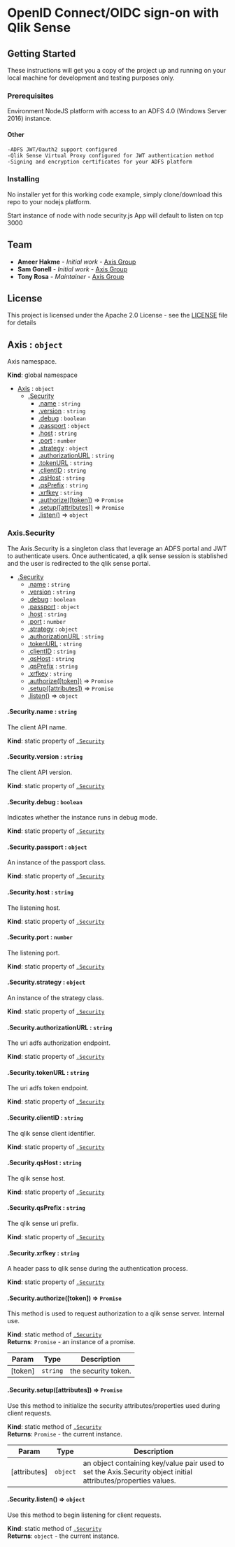 # OpenID Connect/OIDC sign-on with Qlik Sense

## Getting Started

These instructions will get you a copy of the project up and running on your local machine for development and testing purposes only.


### Prerequisites
Environment
NodeJS platform with access to an ADFS 4.0 (Windows Server 2016) instance.

#### Other
```
-ADFS JWT/Oauth2 support configured
-Qlik Sense Virtual Proxy configured for JWT authentication method
-Signing and encryption certificates for your ADFS platform
```

### Installing

No installer yet for this working code example, simply clone/download this repo to your nodejs platform.

Start instance of node with node security.js
App will default to listen on tcp 3000

## Team

* **Ameer Hakme** - *Initial work* - [Axis Group](https://www.axisgroup.com/managed-services)
* **Sam Gonell** - *Initial work* - [Axis Group](https://www.axisgroup.com/managed-services)
* **Tony Rosa** - *Maintainer* - [Axis Group](https://www.axisgroup.com/managed-services)

## License

This project is licensed under the Apache 2.0 License - see the [LICENSE](LICENSE) file for details


<a name="Axis"></a>

## Axis : <code>object</code>
Axis namespace.

**Kind**: global namespace  

* [Axis](#Axis) : <code>object</code>
    * [.Security](#Axis.Security)
        * [.name](#Axis.Security.name) : <code>string</code>
        * [.version](#Axis.Security.version) : <code>string</code>
        * [.debug](#Axis.Security.debug) : <code>boolean</code>
        * [.passport](#Axis.Security.passport) : <code>object</code>
        * [.host](#Axis.Security.host) : <code>string</code>
        * [.port](#Axis.Security.port) : <code>number</code>
        * [.strategy](#Axis.Security.strategy) : <code>object</code>
        * [.authorizationURL](#Axis.Security.authorizationURL) : <code>string</code>
        * [.tokenURL](#Axis.Security.tokenURL) : <code>string</code>
        * [.clientID](#Axis.Security.clientID) : <code>string</code>
        * [.qsHost](#Axis.Security.qsHost) : <code>string</code>
        * [.qsPrefix](#Axis.Security.qsPrefix) : <code>string</code>
        * [.xrfkey](#Axis.Security.xrfkey) : <code>string</code>
        * [.authorize([token])](#Axis.Security.authorize) ⇒ <code>Promise</code>
        * [.setup([attributes])](#Axis.Security.setup) ⇒ <code>Promise</code>
        * [.listen()](#Axis.Security.listen) ⇒ <code>object</code>

<a name="Axis.Security"></a>

### Axis.Security
<p>
The Axis.Security is a singleton class that leverage an ADFS portal and JWT to authenticate users.
Once authenticated, a qlik sense session is stablished and the user is redirected to the qlik sense portal.
</p>


* [.Security](#Axis.Security)
    * [.name](#Axis.Security.name) : <code>string</code>
    * [.version](#Axis.Security.version) : <code>string</code>
    * [.debug](#Axis.Security.debug) : <code>boolean</code>
    * [.passport](#Axis.Security.passport) : <code>object</code>
    * [.host](#Axis.Security.host) : <code>string</code>
    * [.port](#Axis.Security.port) : <code>number</code>
    * [.strategy](#Axis.Security.strategy) : <code>object</code>
    * [.authorizationURL](#Axis.Security.authorizationURL) : <code>string</code>
    * [.tokenURL](#Axis.Security.tokenURL) : <code>string</code>
    * [.clientID](#Axis.Security.clientID) : <code>string</code>
    * [.qsHost](#Axis.Security.qsHost) : <code>string</code>
    * [.qsPrefix](#Axis.Security.qsPrefix) : <code>string</code>
    * [.xrfkey](#Axis.Security.xrfkey) : <code>string</code>
    * [.authorize([token])](#Axis.Security.authorize) ⇒ <code>Promise</code>
    * [.setup([attributes])](#Axis.Security.setup) ⇒ <code>Promise</code>
    * [.listen()](#Axis.Security.listen) ⇒ <code>object</code>

<a name="Axis.Security.name"></a>

#### .Security.name : <code>string</code>
The client API name.

**Kind**: static property of [<code>.Security</code>](#Axis.Security)  
<a name="Axis.Security.version"></a>

#### .Security.version : <code>string</code>
The client API version.

**Kind**: static property of [<code>.Security</code>](#Axis.Security)  
<a name="Axis.Security.debug"></a>

#### .Security.debug : <code>boolean</code>
Indicates whether the instance runs in debug mode.

**Kind**: static property of [<code>.Security</code>](#Axis.Security)  
<a name="Axis.Security.passport"></a>

#### .Security.passport : <code>object</code>
An instance of the passport class.

**Kind**: static property of [<code>.Security</code>](#Axis.Security)  
<a name="Axis.Security.host"></a>

#### .Security.host : <code>string</code>
The listening host.

**Kind**: static property of [<code>.Security</code>](#Axis.Security)  
<a name="Axis.Security.port"></a>

#### .Security.port : <code>number</code>
The listening port.

**Kind**: static property of [<code>.Security</code>](#Axis.Security)  
<a name="Axis.Security.strategy"></a>

#### .Security.strategy : <code>object</code>
An instance of the strategy class.

**Kind**: static property of [<code>.Security</code>](#Axis.Security)  
<a name="Axis.Security.authorizationURL"></a>

#### .Security.authorizationURL : <code>string</code>
The uri adfs authorization endpoint.

**Kind**: static property of [<code>.Security</code>](#Axis.Security)  
<a name="Axis.Security.tokenURL"></a>

#### .Security.tokenURL : <code>string</code>
The uri adfs token endpoint.

**Kind**: static property of [<code>.Security</code>](#Axis.Security)  
<a name="Axis.Security.clientID"></a>

#### .Security.clientID : <code>string</code>
The qlik sense client identifier.

**Kind**: static property of [<code>.Security</code>](#Axis.Security)  
<a name="Axis.Security.qsHost"></a>

#### .Security.qsHost : <code>string</code>
The qlik sense host.

**Kind**: static property of [<code>.Security</code>](#Axis.Security)  
<a name="Axis.Security.qsPrefix"></a>

#### .Security.qsPrefix : <code>string</code>
The qlik sense uri prefix.

**Kind**: static property of [<code>.Security</code>](#Axis.Security)  
<a name="Axis.Security.xrfkey"></a>

#### .Security.xrfkey : <code>string</code>
A header pass to qlik sense during the authentication process.

**Kind**: static property of [<code>.Security</code>](#Axis.Security)  
<a name="Axis.Security.authorize"></a>

#### .Security.authorize([token]) ⇒ <code>Promise</code>
This method is used to request authorization to a qlik sense server. Internal use.

**Kind**: static method of [<code>.Security</code>](#Axis.Security)  
**Returns**: <code>Promise</code> - an instance of a promise.  

| Param | Type | Description |
| --- | --- | --- |
| [token] | <code>string</code> | the security token. |

<a name="Axis.Security.setup"></a>

#### .Security.setup([attributes]) ⇒ <code>Promise</code>
Use this method to initialize the security attributes/properties used during client requests.

**Kind**: static method of [<code>.Security</code>](#Axis.Security)  
**Returns**: <code>Promise</code> - the current instance.  

| Param | Type | Description |
| --- | --- | --- |
| [attributes] | <code>object</code> | an object containing key/value pair used to set the Axis.Security object initial attributes/properties values. |

<a name="Axis.Security.listen"></a>

#### .Security.listen() ⇒ <code>object</code>
Use this method to begin listening for client requests.

**Kind**: static method of [<code>.Security</code>](#Axis.Security)  
**Returns**: <code>object</code> - the current instance.  
